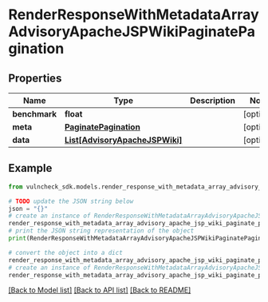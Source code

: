 # RenderResponseWithMetadataArrayAdvisoryApacheJSPWikiPaginatePagination


## Properties

Name | Type | Description | Notes
------------ | ------------- | ------------- | -------------
**benchmark** | **float** |  | [optional] 
**meta** | [**PaginatePagination**](PaginatePagination.md) |  | [optional] 
**data** | [**List[AdvisoryApacheJSPWiki]**](AdvisoryApacheJSPWiki.md) |  | [optional] 

## Example

```python
from vulncheck_sdk.models.render_response_with_metadata_array_advisory_apache_jsp_wiki_paginate_pagination import RenderResponseWithMetadataArrayAdvisoryApacheJSPWikiPaginatePagination

# TODO update the JSON string below
json = "{}"
# create an instance of RenderResponseWithMetadataArrayAdvisoryApacheJSPWikiPaginatePagination from a JSON string
render_response_with_metadata_array_advisory_apache_jsp_wiki_paginate_pagination_instance = RenderResponseWithMetadataArrayAdvisoryApacheJSPWikiPaginatePagination.from_json(json)
# print the JSON string representation of the object
print(RenderResponseWithMetadataArrayAdvisoryApacheJSPWikiPaginatePagination.to_json())

# convert the object into a dict
render_response_with_metadata_array_advisory_apache_jsp_wiki_paginate_pagination_dict = render_response_with_metadata_array_advisory_apache_jsp_wiki_paginate_pagination_instance.to_dict()
# create an instance of RenderResponseWithMetadataArrayAdvisoryApacheJSPWikiPaginatePagination from a dict
render_response_with_metadata_array_advisory_apache_jsp_wiki_paginate_pagination_from_dict = RenderResponseWithMetadataArrayAdvisoryApacheJSPWikiPaginatePagination.from_dict(render_response_with_metadata_array_advisory_apache_jsp_wiki_paginate_pagination_dict)
```
[[Back to Model list]](../README.md#documentation-for-models) [[Back to API list]](../README.md#documentation-for-api-endpoints) [[Back to README]](../README.md)


